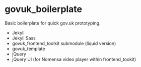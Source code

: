 govuk_boilerplate
=================

Basic boilerplate for quick gov.uk prototyping.

* Jekyll
* Jekyll Sass
* govuk_frontend_toolkit submodule (liquid version)
* govuk_template
* jQuery
* jQuery UI (for Nomensa video player within frontend_tookit)
